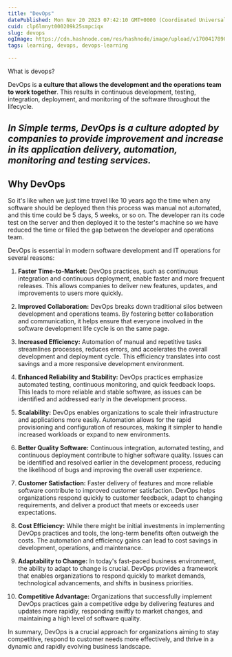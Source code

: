 ```yaml
---
title: "DevOps"
datePublished: Mon Nov 20 2023 07:42:10 GMT+0000 (Coordinated Universal Time)
cuid: clp6lmnyt000209k25smpciqx
slug: devops
ogImage: https://cdn.hashnode.com/res/hashnode/image/upload/v1700417890835/3e6b2fa3-93e3-4401-8b7e-b202721d58a7.png
tags: learning, devops, devops-learning

---
```


What is devops?

DevOps is **a culture that allows the development and the operations team to work together**. This results in continuous development, testing, integration, deployment, and monitoring of the software throughout the lifecycle.

## *In Simple terms, DevOps is a culture adopted by companies to provide improvement and increase in its application delivery, automation, monitoring and testing services.*

## Why DevOps

So it's like when we just time travel like 10 years ago the time when any software should be deployed then this process was manual not automated, and this time could be 5 days, 5 weeks, or so on. The developer ran its code test on the server and then deployed it to the tester's machine so we have reduced the time or filled the gap between the developer and operations team.

DevOps is essential in modern software development and IT operations for several reasons:

1. **Faster Time-to-Market:** DevOps practices, such as continuous integration and continuous deployment, enable faster and more frequent releases. This allows companies to deliver new features, updates, and improvements to users more quickly.
    
2. **Improved Collaboration:** DevOps breaks down traditional silos between development and operations teams. By fostering better collaboration and communication, it helps ensure that everyone involved in the software development life cycle is on the same page.
    
3. **Increased Efficiency:** Automation of manual and repetitive tasks streamlines processes, reduces errors, and accelerates the overall development and deployment cycle. This efficiency translates into cost savings and a more responsive development environment.
    
4. **Enhanced Reliability and Stability:** DevOps practices emphasize automated testing, continuous monitoring, and quick feedback loops. This leads to more reliable and stable software, as issues can be identified and addressed early in the development process.
    
5. **Scalability:** DevOps enables organizations to scale their infrastructure and applications more easily. Automation allows for the rapid provisioning and configuration of resources, making it simpler to handle increased workloads or expand to new environments.
    
6. **Better Quality Software:** Continuous integration, automated testing, and continuous deployment contribute to higher software quality. Issues can be identified and resolved earlier in the development process, reducing the likelihood of bugs and improving the overall user experience.
    
7. **Customer Satisfaction:** Faster delivery of features and more reliable software contribute to improved customer satisfaction. DevOps helps organizations respond quickly to customer feedback, adapt to changing requirements, and deliver a product that meets or exceeds user expectations.
    
8. **Cost Efficiency:** While there might be initial investments in implementing DevOps practices and tools, the long-term benefits often outweigh the costs. The automation and efficiency gains can lead to cost savings in development, operations, and maintenance.
    
9. **Adaptability to Change:** In today's fast-paced business environment, the ability to adapt to change is crucial. DevOps provides a framework that enables organizations to respond quickly to market demands, technological advancements, and shifts in business priorities.
    
10. **Competitive Advantage:** Organizations that successfully implement DevOps practices gain a competitive edge by delivering features and updates more rapidly, responding swiftly to market changes, and maintaining a high level of software quality.
    

In summary, DevOps is a crucial approach for organizations aiming to stay competitive, respond to customer needs more effectively, and thrive in a dynamic and rapidly evolving business landscape.